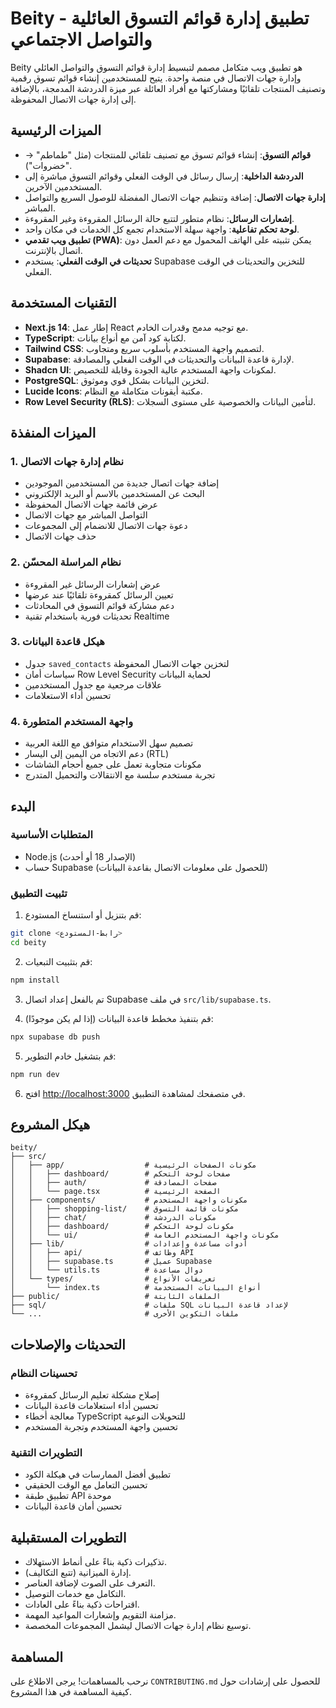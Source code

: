 # Beity - تطبيق إدارة قوائم التسوق العائلية والتواصل الاجتماعي

Beity هو تطبيق ويب متكامل مصمم لتبسيط إدارة قوائم التسوق والتواصل العائلي وإدارة جهات الاتصال في منصة واحدة. يتيح للمستخدمين إنشاء قوائم تسوق رقمية وتصنيف المنتجات تلقائيًا ومشاركتها مع أفراد العائلة عبر ميزة الدردشة المدمجة، بالإضافة إلى إدارة جهات الاتصال المحفوظة.

## الميزات الرئيسية

- **قوائم التسوق**: إنشاء قوائم تسوق مع تصنيف تلقائي للمنتجات (مثل "طماطم" → "خضروات").
- **الدردشة الداخلية**: إرسال رسائل في الوقت الفعلي وقوائم التسوق مباشرة إلى المستخدمين الآخرين.
- **إدارة جهات الاتصال**: إضافة وتنظيم جهات الاتصال المفضلة للوصول السريع والتواصل المباشر.
- **إشعارات الرسائل**: نظام متطور لتتبع حالة الرسائل المقروءة وغير المقروءة.
- **لوحة تحكم تفاعلية**: واجهة سهلة الاستخدام تجمع كل الخدمات في مكان واحد.
- **تطبيق ويب تقدمي (PWA)**: يمكن تثبيته على الهاتف المحمول مع دعم العمل دون اتصال بالإنترنت.
- **تحديثات في الوقت الفعلي**: يستخدم Supabase للتخزين والتحديثات في الوقت الفعلي.

## التقنيات المستخدمة

- **Next.js 14**: إطار عمل React مع توجيه مدمج وقدرات الخادم.
- **TypeScript**: لكتابة كود آمن مع أنواع بيانات.
- **Tailwind CSS**: لتصميم واجهة المستخدم بأسلوب سريع ومتجاوب.
- **Supabase**: لإدارة قاعدة البيانات والتحديثات في الوقت الفعلي والمصادقة.
- **Shadcn UI**: لمكونات واجهة المستخدم عالية الجودة وقابلة للتخصيص.
- **PostgreSQL**: لتخزين البيانات بشكل قوي وموثوق.
- **Lucide Icons**: مكتبة أيقونات متكاملة مع النظام.
- **Row Level Security (RLS)**: لتأمين البيانات والخصوصية على مستوى السجلات.

## الميزات المنفذة

### 1. نظام إدارة جهات الاتصال
- إضافة جهات اتصال جديدة من المستخدمين الموجودين
- البحث عن المستخدمين بالاسم أو البريد الإلكتروني
- عرض قائمة جهات الاتصال المحفوظة
- التواصل المباشر مع جهات الاتصال
- دعوة جهات الاتصال للانضمام إلى المجموعات
- حذف جهات الاتصال

### 2. نظام المراسلة المحسّن
- عرض إشعارات الرسائل غير المقروءة
- تعيين الرسائل كمقروءة تلقائيًا عند عرضها
- دعم مشاركة قوائم التسوق في المحادثات
- تحديثات فورية باستخدام تقنية Realtime

### 3. هيكل قاعدة البيانات
- جدول `saved_contacts` لتخزين جهات الاتصال المحفوظة
- سياسات أمان Row Level Security لحماية البيانات
- علاقات مرجعية مع جدول المستخدمين
- تحسين أداء الاستعلامات

### 4. واجهة المستخدم المتطورة
- تصميم سهل الاستخدام متوافق مع اللغة العربية
- دعم الاتجاه من اليمين إلى اليسار (RTL)
- مكونات متجاوبة تعمل على جميع أحجام الشاشات
- تجربة مستخدم سلسة مع الانتقالات والتحميل المتدرج

## البدء

### المتطلبات الأساسية

- Node.js (الإصدار 18 أو أحدث)
- حساب Supabase (للحصول على معلومات الاتصال بقاعدة البيانات)

### تثبيت التطبيق

1. قم بتنزيل أو استنساخ المستودع:

```bash
git clone <رابط-المستودع>
cd beity
```

2. قم بتثبيت التبعيات:

```bash
npm install
```

3. تم بالفعل إعداد اتصال Supabase في ملف `src/lib/supabase.ts`.

4. قم بتنفيذ مخطط قاعدة البيانات (إذا لم يكن موجودًا):

```bash
npx supabase db push
```

5. قم بتشغيل خادم التطوير:

```bash
npm run dev
```

6. افتح [http://localhost:3000](http://localhost:3000) في متصفحك لمشاهدة التطبيق.

## هيكل المشروع

```
beity/
├── src/
│   ├── app/                  # مكونات الصفحات الرئيسية
│   │   ├── dashboard/        # صفحات لوحة التحكم
│   │   ├── auth/             # صفحات المصادقة
│   │   └── page.tsx          # الصفحة الرئيسية
│   ├── components/           # مكونات واجهة المستخدم
│   │   ├── shopping-list/    # مكونات قائمة التسوق
│   │   ├── chat/             # مكونات الدردشة
│   │   ├── dashboard/        # مكونات لوحة التحكم
│   │   └── ui/               # مكونات واجهة المستخدم العامة
│   ├── lib/                  # أدوات مساعدة وإعدادات
│   │   ├── api/              # وظائف API
│   │   ├── supabase.ts       # عميل Supabase
│   │   └── utils.ts          # دوال مساعدة
│   └── types/                # تعريفات الأنواع
│       └── index.ts          # أنواع البيانات المستخدمة
├── public/                   # الملفات الثابتة
├── sql/                      # ملفات SQL لإعداد قاعدة البيانات
└── ...                       # ملفات التكوين الأخرى
```

## التحديثات والإصلاحات

### تحسينات النظام
- إصلاح مشكلة تعليم الرسائل كمقروءة
- تحسين أداء استعلامات قاعدة البيانات
- معالجة أخطاء TypeScript للتحويلات النوعية
- تحسين واجهة المستخدم وتجربة المستخدم

### التطويرات التقنية
- تطبيق أفضل الممارسات في هيكلة الكود
- تحسين التعامل مع الوقت الحقيقي
- تطبيق طبقة API موحدة
- تحسين أمان قاعدة البيانات

## التطويرات المستقبلية

- تذكيرات ذكية بناءً على أنماط الاستهلاك.
- إدارة الميزانية (تتبع التكاليف).
- التعرف على الصوت لإضافة العناصر.
- التكامل مع خدمات التوصيل.
- اقتراحات ذكية بناءً على العادات.
- مزامنة التقويم وإشعارات المواعيد المهمة.
- توسيع نظام إدارة جهات الاتصال ليشمل المجموعات المخصصة.

## المساهمة

نرحب بالمساهمات! يرجى الاطلاع على `CONTRIBUTING.md` للحصول على إرشادات حول كيفية المساهمة في هذا المشروع.

